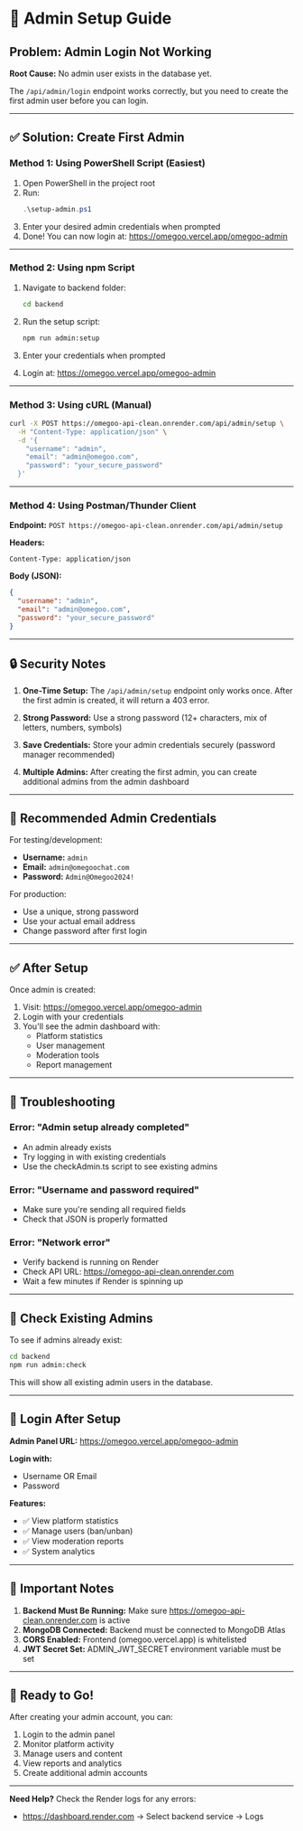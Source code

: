 # 🔐 Admin Setup Guide

## Problem: Admin Login Not Working

**Root Cause:** No admin user exists in the database yet.

The `/api/admin/login` endpoint works correctly, but you need to create the first admin user before you can login.

---

## ✅ Solution: Create First Admin

### Method 1: Using PowerShell Script (Easiest)

1. Open PowerShell in the project root
2. Run:
   ```powershell
   .\setup-admin.ps1
   ```
3. Enter your desired admin credentials when prompted
4. Done! You can now login at: https://omegoo.vercel.app/omegoo-admin

---

### Method 2: Using npm Script

1. Navigate to backend folder:
   ```bash
   cd backend
   ```

2. Run the setup script:
   ```bash
   npm run admin:setup
   ```

3. Enter your credentials when prompted

4. Login at: https://omegoo.vercel.app/omegoo-admin

---

### Method 3: Using cURL (Manual)

```bash
curl -X POST https://omegoo-api-clean.onrender.com/api/admin/setup \
  -H "Content-Type: application/json" \
  -d '{
    "username": "admin",
    "email": "admin@omegoo.com",
    "password": "your_secure_password"
  }'
```

---

### Method 4: Using Postman/Thunder Client

**Endpoint:** `POST https://omegoo-api-clean.onrender.com/api/admin/setup`

**Headers:**
```
Content-Type: application/json
```

**Body (JSON):**
```json
{
  "username": "admin",
  "email": "admin@omegoo.com",
  "password": "your_secure_password"
}
```

---

## 🔒 Security Notes

1. **One-Time Setup:** The `/api/admin/setup` endpoint only works once. After the first admin is created, it will return a 403 error.

2. **Strong Password:** Use a strong password (12+ characters, mix of letters, numbers, symbols)

3. **Save Credentials:** Store your admin credentials securely (password manager recommended)

4. **Multiple Admins:** After creating the first admin, you can create additional admins from the admin dashboard

---

## 🎯 Recommended Admin Credentials

For testing/development:
- **Username:** `admin`
- **Email:** `admin@omegoochat.com`
- **Password:** `Admin@Omegoo2024!`

For production:
- Use a unique, strong password
- Use your actual email address
- Change password after first login

---

## ✅ After Setup

Once admin is created:

1. Visit: https://omegoo.vercel.app/omegoo-admin
2. Login with your credentials
3. You'll see the admin dashboard with:
   - Platform statistics
   - User management
   - Moderation tools
   - Report management

---

## 🐛 Troubleshooting

### Error: "Admin setup already completed"
- An admin already exists
- Try logging in with existing credentials
- Use the checkAdmin.ts script to see existing admins

### Error: "Username and password required"
- Make sure you're sending all required fields
- Check that JSON is properly formatted

### Error: "Network error"
- Verify backend is running on Render
- Check API URL: https://omegoo-api-clean.onrender.com
- Wait a few minutes if Render is spinning up

---

## 📝 Check Existing Admins

To see if admins already exist:

```bash
cd backend
npm run admin:check
```

This will show all existing admin users in the database.

---

## 🔑 Login After Setup

**Admin Panel URL:** https://omegoo.vercel.app/omegoo-admin

**Login with:**
- Username OR Email
- Password

**Features:**
- ✅ View platform statistics
- ✅ Manage users (ban/unban)
- ✅ View moderation reports
- ✅ System analytics

---

## 🚨 Important Notes

1. **Backend Must Be Running:** Make sure https://omegoo-api-clean.onrender.com is active
2. **MongoDB Connected:** Backend must be connected to MongoDB Atlas
3. **CORS Enabled:** Frontend (omegoo.vercel.app) is whitelisted
4. **JWT Secret Set:** ADMIN_JWT_SECRET environment variable must be set

---

## 🎉 Ready to Go!

After creating your admin account, you can:
1. Login to the admin panel
2. Monitor platform activity
3. Manage users and content
4. View reports and analytics
5. Create additional admin accounts

---

**Need Help?** Check the Render logs for any errors:
- https://dashboard.render.com → Select backend service → Logs

